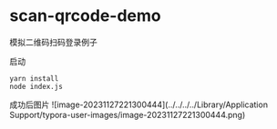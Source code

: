 # scan-qrcode-demo
模拟二维码扫码登录例子

启动

```shell
yarn install
node index.js
```


成功后图片
![image-20231127221300444](../../../../Library/Application Support/typora-user-images/image-20231127221300444.png)
